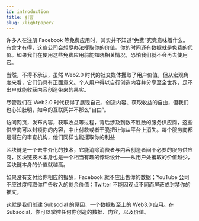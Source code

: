 ```yaml
---
id: introduction
title: 引言
slug: /lightpaper/
---
```


许多人在注册 Facebook 等免费应用时，其实并不知道“免费”究竟意味着什么。有舍才有得，这些公司会想尽办法攫取你的价值。你的时间还有数据就是免费的代价。如果我们在使用这些免费应用前能知晓相关情况，恐怕我们就不会再去使用它。

当然，不得不承认，虽然 Web2.0 时代的社交媒体攫取了用户价值，但从宏观角度来看，它们仍具有正面意义。个人用户得以自行创造内容并分享至全世界，足不出户就能收获内容创造带来的果实。

尽管我们在 Web2.0 时代获得了展现自己、创造内容、获取收益的自由，但我们也心知肚明，如今的互联网并不那么“自由”。

访问网页，发布内容，获取收益等过程，背后涉及到数不胜数的服务供应商，这些供应商可以封锁你的内容，中止付款或者干脆把让你从平台上消失。每个服务商都是潜在的审查机构，他们同样也能攫取你的利益

区块链是一个去中介化的技术，它能消除消费者与内容创造者间不必要的服务供应商，区块链技术本身也是一个相当有趣的悖论设计——从用户处攫取的价值越少，区块链本身的价值就越高。

如果没有支付给你相应的报酬，Facebook 就不应出售你的数据；YouTube 公司不应过度榨取你广告收入的剩余价值；Twitter 不能因观点不同而屏蔽或封禁你的推文。

这就是我们创建 Subsocial 的原因，一个数据权至上的 Web3.0 应用。在 Subsocial，你可以掌控任何你创造的数据、内容，以及价值。
